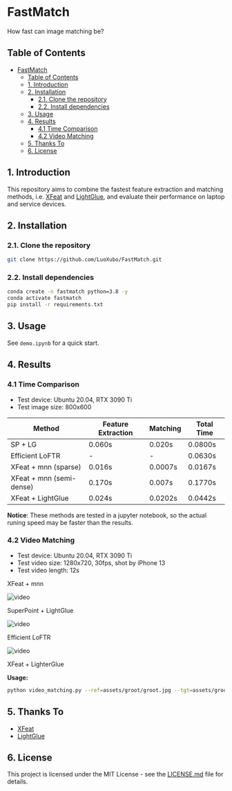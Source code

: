 # FastMatch

How fast can image matching be?

## Table of Contents

- [FastMatch](#fastmatch)
  - [Table of Contents](#table-of-contents)
  - [1. Introduction](#1-introduction)
  - [2. Installation](#2-installation)
    - [2.1. Clone the repository](#21-clone-the-repository)
    - [2.2. Install dependencies](#22-install-dependencies)
  - [3. Usage](#3-usage)
  - [4. Results](#4-results)
    - [4.1 Time Comparison](#41-time-comparison)
    - [4.2 Video Matching](#42-video-matching)
  - [5. Thanks To](#5-thanks-to)
  - [6. License](#6-license)

## 1. Introduction

This repository aims to combine the fastest feature extraction and matching methods, i.e. [XFeat](https://github.com/verlab/accelerated_features) and [LightGlue](https://github.com/cvg/LightGlue), and evaluate their performance on laptop and service devices.

## 2. Installation

### 2.1. Clone the repository

```bash
git clone https://github.com/LuoXubo/FastMatch.git
```

### 2.2. Install dependencies

```bash
conda create -n fastmatch python=3.8 -y
conda activate fastmatch
pip install -r requirements.txt
```

## 3. Usage

See `demo.ipynb` for a quick start.

## 4. Results

### 4.1 Time Comparison

- Test device: Ubuntu 20.04, RTX 3090 Ti
- Test image size: 800x600

| Method                   | Feature Extraction | Matching | Total Time |
| ------------------------ | ------------------ | -------- | ---------- |
| SP + LG                  | 0.060s             | 0.020s   | 0.0800s    |
| Efficient LoFTR          | -                  | -        | 0.0630s    |
| XFeat + mnn (sparse)     | 0.016s             | 0.0007s  | 0.0167s    |
| XFeat + mnn (semi-dense) | 0.170s             | 0.007s   | 0.1770s    |
| XFeat + LightGlue        | 0.024s             | 0.0202s  | 0.0442s    |

**Notice**: These methods are tested in a jupyter notebook, so the actual runing speed may be faster than the results.

### 4.2 Video Matching

- Test device: Ubuntu 20.04, RTX 3090 Ti
- Test video size: 1280x720, 30fps, shot by iPhone 13
- Test video length: 12s

XFeat + mnn

![video](assets/xfeat+mnn.gif)

SuperPoint + LightGlue

![video](assets/sp+lg.gif)

Efficient LoFTR

![video](assets/eloftr.gif)

XFeat + LighterGlue

**Usage:**

```bash
python video_matching.py --ref=assets/groot/groot.jpg --tgt=assets/groot/groot.mp4 --method=sp+lg --save_path=assets/groot/groot_sp+lg.mp4
```

## 5. Thanks To

- [XFeat](https://github.com/verlab/accelerated_features)
- [LightGlue](https://github.com/cvg/LightGlue)

## 6. License

This project is licensed under the MIT License - see the [LICENSE.md](LICENSE.md) file for details.

